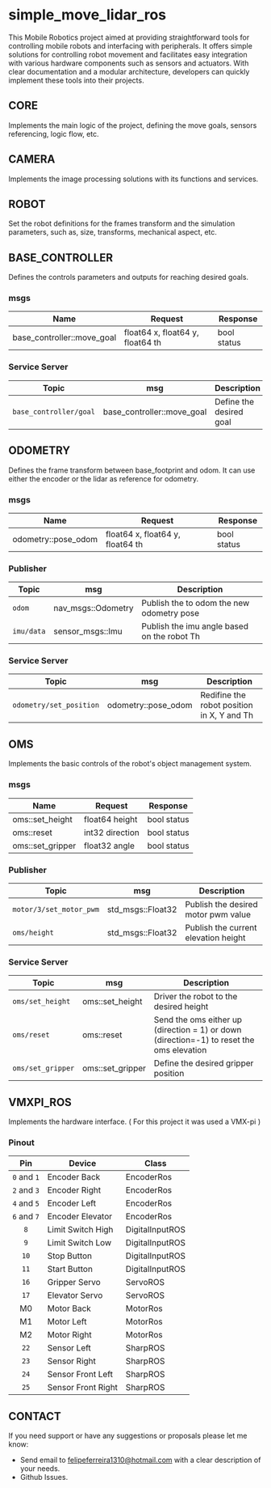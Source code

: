 # simple_move_lidar_ros

This Mobile Robotics project aimed at providing straightforward tools for controlling mobile robots and interfacing with peripherals. It offers simple solutions for controlling robot movement and facilitates easy integration with various hardware components such as sensors and actuators. With clear documentation and a modular architecture, developers can quickly implement these tools into their projects.

## CORE
Implements the main logic of the project, defining the move goals, sensors referencing, logic flow, etc.

## CAMERA
Implements the image processing solutions with its functions and services.

## ROBOT
Set the robot definitions for the frames transform and the simulation parameters, such as, size, transforms, mechanical aspect, etc.

## BASE_CONTROLLER
Defines the controls parameters and outputs for reaching desired goals.

### msgs
| **Name**            | **Request**                      | **Response** |
|---------------------|----------------------------------|--------------|
| base_controller::move_goal | float64 x, float64 y, float64 th | bool status  |

### Service Server
| **Topic**               | **msg**            | **Description**                             |
|-------------------------|--------------------|---------------------------------------------|
| `base_controller/goal` | base_controller::move_goal | Define the desired goal |

## ODOMETRY
Defines the frame transform between base_footprint and odom. It can use either the encoder or the lidar as reference for odometry.

### msgs
| **Name**            | **Request**                      | **Response** |
|---------------------|----------------------------------|--------------|
| odometry::pose_odom | float64 x, float64 y, float64 th | bool status  |

### Publisher
| **Topic**               | **msg**            | **Description**                             |
|-------------------------|--------------------|---------------------------------------------|
| `odom`                  | nav_msgs::Odometry | Publish the to odom the new odometry pose   |
| `imu/data`              | sensor_msgs::Imu   | Publish the imu angle based on the robot Th |

### Service Server
| **Topic**               | **msg**            | **Description**                             |
|-------------------------|--------------------|---------------------------------------------|
| `odometry/set_position` | odometry::pose_odom | Redifine the robot position in X, Y and Th |

## OMS
Implements the basic controls of the robot's object management system.

### msgs
| **Name**            | **Request**                      | **Response** |
|---------------------|----------------------------------|--------------|
| oms::set_height     | float64 height                   | bool status  |
| oms::reset          | int32 direction                  | bool status  |
| oms::set_gripper    | float32 angle                    | bool status  |


### Publisher
| **Topic**               | **msg**           | **Description**                      |
|-------------------------|-------------------|--------------------------------------|
| `motor/3/set_motor_pwm` | std_msgs::Float32 | Publish the desired motor pwm value  |
| `oms/height`            | std_msgs::Float32 | Publish the current elevation height |

### Service Server
| **Topic**               | **msg**            | **Description**                             |
|-------------------------|--------------------|---------------------------------------------|
| `oms/set_height` | oms::set_height | Driver the robot to the desired height |
| `oms/reset` | oms::reset | Send the oms either up (direction = 1) or down (direction=-1) to reset the oms elevation |
| `oms/set_gripper` | oms::set_gripper | Define the desired gripper position |


## VMXPI_ROS
Implements the hardware interface. ( For this project it was used a VMX-pi )

### Pinout
| **Pin** | **Device** | **Class** |
|:-:|--------------------|------------------|
| `0` and `1` | Encoder Back | EncoderRos |
| `2` and `3` | Encoder Right | EncoderRos |
| `4` and `5` | Encoder Left | EncoderRos |
| `6` and `7` | Encoder Elevator | EncoderRos |
| `8` | Limit Switch High | DigitalInputROS |
| `9` | Limit Switch Low | DigitalInputROS |
| `10` | Stop Button  | DigitalInputROS |
| `11` | Start Button | DigitalInputROS |
| `16` | Gripper Servo | ServoROS |
| `17` | Elevator Servo | ServoROS |
| M0 | Motor Back | MotorRos |
| M1 | Motor Left | MotorRos |
| M2 | Motor Right | MotorRos |
| `22` | Sensor Left | SharpROS |
| `23` | Sensor Right | SharpROS |
| `24` | Sensor Front Left | SharpROS |
| `25` | Sensor Front Right | SharpROS |










## CONTACT
If you need support or have any suggestions or proposals please let me know:

- Send email to felipeferreira1310@hotmail.com with a clear description of your needs.
- Github Issues.
